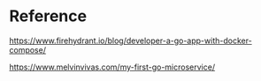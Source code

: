 # Reference

https://www.firehydrant.io/blog/developer-a-go-app-with-docker-compose/

https://www.melvinvivas.com/my-first-go-microservice/